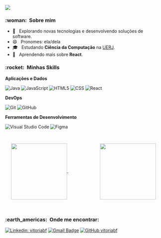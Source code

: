 <!--
**vitoriabf/vitoriabf** is a ✨ _special_ ✨ repository because its `README.md` (this file) appears on your GitHub profile.

Here are some ideas to get you started:

- 🔭 I’m currently working on ...
- 🌱 I’m currently learning ...
- 👯 I’m looking to collaborate on ...
- 🤔 I’m looking for help with ...
- 💬 Ask me about ...
- 📫 How to reach me: ...
- 😄 Pronouns: ...
- ⚡ Fun fact: ...
**Utilidades**

  ![Insomnia](https://img.shields.io/badge/-Insomnia-333333?style=flat&logo=insomnia)
  ![Postman](https://img.shields.io/badge/-Postman-333333?style=flat&logo=postman)

-->


![](https://komarev.com/ghpvc/?username=vitoriabf&color=006bed)

<h3> :woman: &nbsp;Sobre mim </h3>

- 🤔 &nbsp; Explorando novas tecnologias e desenvolvendo soluções de software.
- 😄 &nbsp; Pronomes: ela/dela
- 🎓 &nbsp; Estudando **Ciência da Computação** na <a href="https://www.uerj.br/">UERJ</a>.
- 🌱 &nbsp; Aprendendo mais sobre **React**.

<h3> :rocket: &nbsp;Minhas Skills </h3>

**Aplicações e Dados**

  ![Java](https://img.shields.io/badge/-Java-333333?style=flat&logo=Java&logoColor=007396)
  ![JavaScript](https://img.shields.io/badge/-JavaScript-333333?style=flat&logo=javascript)
  ![HTML5](https://img.shields.io/badge/-HTML5-333333?style=flat&logo=HTML5)
  ![CSS](https://img.shields.io/badge/-CSS-333333?style=flat&logo=CSS3&logoColor=1572B6)
  ![React](https://img.shields.io/badge/-React-333333?style=flat&logo=react)

**DevOps**

  ![Git](https://img.shields.io/badge/-Git-333333?style=flat&logo=git)
  ![GitHub](https://img.shields.io/badge/-GitHub-333333?style=flat&logo=github)

**Ferramentas de Desenvolvimento**

  ![Visual Studio Code](https://img.shields.io/badge/-Visual%20Studio%20Code-333333?style=flat&logo=visual-studio-code&logoColor=007ACC)
  ![Figma](https://img.shields.io/badge/-Figma-333333?style=flat&logo=figma&logoColor=007ACC)

<br/>

<p align="center">
  
  <a href="https://github.com/vitoriabf">
    <img align="center" height="180em" src="https://github-readme-stats.vercel.app/api?username=vitoriabf&theme=dracula&show_icons=true" />
  </a>
  &nbsp;&nbsp;&nbsp;&nbsp;&nbsp;&nbsp;&nbsp;&nbsp;&nbsp;&nbsp;&nbsp;&nbsp;&nbsp;&nbsp;&nbsp;&nbsp;&nbsp;&nbsp;&nbsp;&nbsp;&nbsp;&nbsp;&nbsp;&nbsp;&nbsp;
  <a href="https://github.com/vitoriabf">
      <img align="center" height="180em" src="https://github-readme-stats.vercel.app/api/top-langs/?username=vitoriabf&show_icons=true&include_all_commits=true&count_private=true&layout=compact&theme=dracula&show_icons=true"
      />
    </a>
  
</p>

<br/>

<h3> :earth_americas: &nbsp;Onde me encontrar: </h3> 

[![Linkedin: vitoriabf](https://img.shields.io/badge/-vitoriabf-blue?style=flat-square&logo=Linkedin&logoColor=white&link=https://www.linkedin.com/in/vitoriabf/)](https://www.linkedin.com/in/vitoriabf/)
[![Gmail Badge](https://img.shields.io/badge/-vitoriabfontoura@gmail.com-006bed?style=flat-square&logo=Gmail&logoColor=white&link=mailto:vitoriabfontoura@gmail.com)](mailto:vitoriabfontoura@gmail.com)
[![GitHub vitoriabf]( https://img.shields.io/github/followers/vitoriabf?label=follow&style=social)](https://github.com/vitoriabf)
